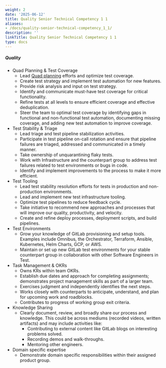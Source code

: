 ```yaml
---
weight: 2
date: '2025-06-12'
title: Quality Senior Technical Competency 1 1
aliases:
- /docs/quality-senior-technical-competency_1_1/
description: ''
linkTitle: Quality Senior Technical Competency 1 1
type: docs
---
```


##### Quality

- Quad Planning & Test Coverage
  - Lead [Quad planning](https://about.gitlab.com/handbook/engineering/infrastructure/test-platform/quad-planning/) efforts and optimize test coverage.
  - Create test strategy and implement test automation for new features.
  - Provide risk analysis and input on test strategy.
  - Identify and communicate must-have test coverage for critical functionality.
  - Refine tests at all levels to ensure efficient coverage and effective deduplication.
  - Steer the team to optimal test coverage by identifying gaps in functional and non-functional test automation, documenting missing coverage, and adding new test automation to improve coverage.
- Test Stability & Triage
  - Lead triage and test pipeline stabilization activities.
  - Participate in test pipeline on-call rotation and ensure that pipeline failures are triaged, addressed and communicated in a timely manner.
  - Take ownership of unquarantining flaky tests.
  - Work with Infrastructure and the counterpart group to address test failures related to test environments or bugs in code.
  - Identify and implement improvements to the process to make it more efficient.
- Test Tooling
  - Lead test stability resolution efforts for tests in production and non-production environments.
  - Lead and implement new test infrastructure tooling.
  - Optimize test pipelines to reduce feedback cycle.
  - Take initiative to recommend new approaches and processes that will improve our quality, productivity, and velocity.
  - Create and refine deploy processes, deployment scripts, and build pipelines.
- Test Environments
  - Grow your knowledge of GitLab provisioning and setup tools. Examples include Omnibus, the Orchestrator, Terraform, Ansible, Kubernetes, Helm Charts, GCP, or AWS.
  - Maintain or set up new GitLab test environments for your stable counterpart group in collaboration with other Software Engineers in Test.
- Task Management & OKRs
  - Owns KRs within team OKRs.
  - Establish due dates and approach for completing assignments; demonstrates project management skills as part of a larger team.
  - Exercises judgment and independently identifies the next steps.
  - Works closely with counterparts to anticipate, understand, and plan for upcoming work and roadblocks.
  - Contributes to progress of working group exit criteria.
- Knowledge Sharing
  - Clearly document, review, and broadly share our process and knowledge. This could be across mediums (recorded videos, written artifacts) and may include activities like:
    - Contributing to external content like GitLab blogs on interesting problems solved.
    - Recording demos and walk-throughs.
    - Mentoring other engineers.
- Domain specific expertise
  - Demonstrate domain specific responsibilities within their assigned product group.
